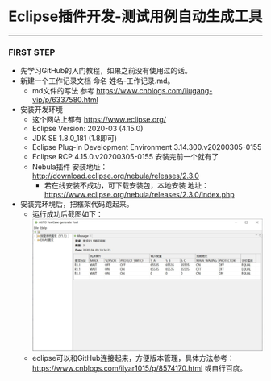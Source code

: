 # Eclipse插件开发-测试用例自动生成工具
---
### FIRST STEP
* 先学习GitHub的入门教程，如果之前没有使用过的话。
* 新建一个工作记录文档 命名 姓名-工作记录.md。
  * md文件的写法 参考 https://www.cnblogs.com/liugang-vip/p/6337580.html
* 安装开发环境
  *  这个网站上都有 https://www.eclipse.org/
  *  Eclipse Version: 2020-03 (4.15.0)
  *  JDK SE 1.8.0_181 (1.8即可)
  *  Eclipse Plug-in Development Environment	3.14.300.v20200305-0155
  *  Eclipse RCP	4.15.0.v20200305-0155 安装完前一个就有了
  *  Nebula插件  安装地址：http://download.eclipse.org/nebula/releases/2.3.0
      * 若在线安装不成功，可下载安装包，本地安装 地址：https://www.eclipse.org/nebula/releases/2.3.0/index.php
* 安装完环境后，把框架代码跑起来。
  * 运行成功后截图如下：![Image text](img/example.jpg)
  * eclipse可以和GitHub连接起来，方便版本管理，具体方法参考：https://www.cnblogs.com/ilyar1015/p/8574170.html 或自行百度。
